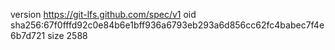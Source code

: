 version https://git-lfs.github.com/spec/v1
oid sha256:67f0fffd92c0e84b6e1bff936a6793eb293a6d856cc62fc4babec7f4e6b7d721
size 2588
